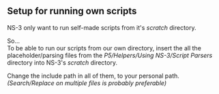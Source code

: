 ## Setup for running own scripts
NS-3 only want to run self-made scripts from it's *scratch* directory.  

So...  
To be able to run our scripts from our own directory, insert the all the placeholder/parsing files from the *P5/Helpers/Using NS-3/Script Parsers* directory into NS-3's *scratch* directory.  

Change the include path in all of them, to your personal path. *(Search/Replace on multiple files is probably preferable)*
